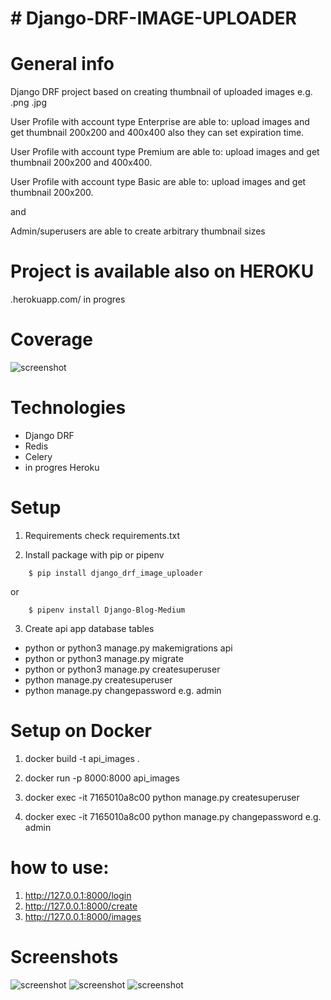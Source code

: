 # # Django-DRF-IMAGE-UPLOADER

# General info

Django DRF project based on creating thumbnail of uploaded images e.g. .png .jpg

User Profile with account type Enterprise are able to: upload images and get thumbnail 200x200 and 400x400 also they can set expiration time.

User Profile with account type Premium are able to: upload images and get thumbnail 200x200 and 400x400.

User Profile with account type Basic are able to: upload images and get thumbnail 200x200.

and

Admin/superusers are able to create arbitrary thumbnail sizes

# Project is available also on HEROKU

.herokuapp.com/ in progres

# Coverage

![screenshot](https://i.imgur.com/L2Kl4VO.png)

# Technologies
- Django DRF
- Redis
- Celery
- in progres Heroku

# Setup

1. Requirements
   check requirements.txt

2.  Install package with pip or pipenv

```
    $ pip install django_drf_image_uploader
```
or
```
    $ pipenv install Django-Blog-Medium
```

3. Create api app database tables

- python or python3 manage.py makemigrations api
- python or python3 manage.py migrate
- python or python3 manage.py createsuperuser
- python manage.py createsuperuser
- python manage.py changepassword e.g. admin

# Setup on Docker

1. docker build -t api_images .

2. docker run -p 8000:8000 api_images

3. docker exec -it 7165010a8c00 python manage.py createsuperuser
4. docker exec -it 7165010a8c00 python manage.py changepassword e.g. admin


# how to use:
1. http://127.0.0.1:8000/login
2. http://127.0.0.1:8000/create
3. http://127.0.0.1:8000/images

# Screenshots

![screenshot](https://i.imgur.com/LkdVDtm_d.webp?maxwidth=760&fidelity=grand)
![screenshot](https://i.imgur.com/l3I5VUK.png)
![screenshot](https://i.imgur.com/F4kXVTJ_d.webp?maxwidth=760&fidelity=grand)
